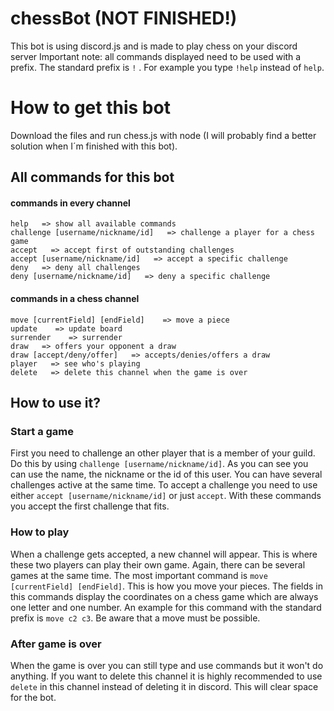 # chessBot (NOT FINISHED!)

This bot is using discord.js and is made to play chess on your discord server
Important note: all commands displayed need to be used with a prefix. The standard prefix is `!` . For example you type `!help` instead of `help`.

# How to get this bot
Download the files and run chess.js with node (I will probably find a better solution when I´m finished with this bot).

## All commands for this bot
#### commands in every channel
```
help   => show all available commands
challenge [username/nickname/id]   => challenge a player for a chess game
accept   => accept first of outstanding challenges
accept [username/nickname/id]   => accept a specific challenge
deny   => deny all challenges
deny [username/nickname/id]   => deny a specific challenge
```

#### commands in a chess channel
```
move [currentField] [endField]    => move a piece
update    => update board
surrender    => surrender
draw   => offers your opponent a draw
draw [accept/deny/offer]   => accepts/denies/offers a draw
player   => see who's playing
delete   => delete this channel when the game is over 
```

## How to use it?

### Start a game
First you need to challenge an other player that is a member of your guild. Do this by using `challenge [username/nickname/id]`. As you can see you can use the name, the nickname or the id of this user. You can have several challenges active at the same time.
To accept a challenge you need to use either `accept [username/nickname/id]` or just `accept`. With these commands you accept the first challenge that fits.

### How to play 
When a challenge gets accepted, a new channel will appear. This is where these two players can play their own game. Again, there can be several games at the same time.
The most important command is `move [currentField] [endField]`. This is how you move your pieces. The fields in this commands display the coordinates on a chess game which are always one letter and one number. An example for this command with the standard prefix is `move c2 c3`. Be aware that a move must be possible.

### After game is over
When the game is over you can still type and use commands but it won't do anything. If you want to delete this channel it is highly recommended to use `delete` in this channel instead of deleting it in discord. This will clear space for the bot. 


